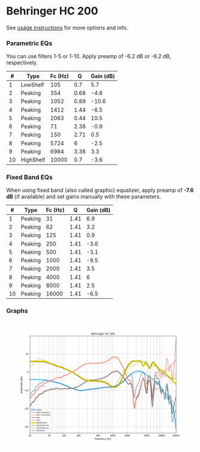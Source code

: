 # Behringer HC 200
See [usage instructions](https://github.com/jaakkopasanen/AutoEq#usage) for more options and info.

### Parametric EQs
You can use filters 1-5 or 1-10. Apply preamp of -6.2 dB or -6.2 dB, respectively.

|   # | Type      |   Fc (Hz) |    Q |   Gain (dB) |
|-----|-----------|-----------|------|-------------|
|   1 | LowShelf  |       105 | 0.7  |         5.7 |
|   2 | Peaking   |       354 | 0.68 |        -4.6 |
|   3 | Peaking   |      1052 | 0.89 |       -10.6 |
|   4 | Peaking   |      1412 | 1.44 |        -6.5 |
|   5 | Peaking   |      2063 | 0.44 |        10.5 |
|   6 | Peaking   |        71 | 2.38 |        -0.9 |
|   7 | Peaking   |       150 | 2.71 |         0.5 |
|   8 | Peaking   |      5724 | 6    |        -2.5 |
|   9 | Peaking   |      6984 | 3.38 |         3.3 |
|  10 | HighShelf |     10000 | 0.7  |        -3.6 |

### Fixed Band EQs
When using fixed band (also called graphic) equalizer, apply preamp of **-7.6 dB** (if available) and set gains manually with these parameters.

|   # | Type    |   Fc (Hz) |    Q |   Gain (dB) |
|-----|---------|-----------|------|-------------|
|   1 | Peaking |        31 | 1.41 |         6.9 |
|   2 | Peaking |        62 | 1.41 |         3.2 |
|   3 | Peaking |       125 | 1.41 |         0.9 |
|   4 | Peaking |       250 | 1.41 |        -3.6 |
|   5 | Peaking |       500 | 1.41 |        -3.1 |
|   6 | Peaking |      1000 | 1.41 |        -9.5 |
|   7 | Peaking |      2000 | 1.41 |         3.5 |
|   8 | Peaking |      4000 | 1.41 |         6   |
|   9 | Peaking |      8000 | 1.41 |         2.5 |
|  10 | Peaking |     16000 | 1.41 |        -6.5 |

### Graphs
![](./Behringer%20HC%20200.png)

